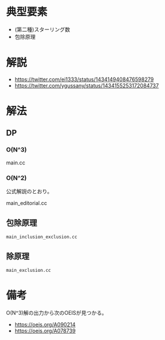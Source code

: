 # 典型要素

* (第二種)スターリング数
* 包除原理

# 解説

* https://twitter.com/ei1333/status/1434149408476598279
* https://twitter.com/ygussany/status/1434155253172084737

# 解法

## DP

### O(N^3)

main.cc

### O(N^2)

公式解説のとおり。

main_editorial.cc

## 包除原理

`main_inclusion_exclusion.cc`

## 除原理

`main_exclusion.cc`

# 備考

O(N^3)解の出力から次のOEISが見つかる。

* https://oeis.org/A090214
* https://oeis.org/A078739

